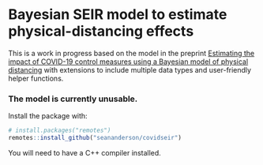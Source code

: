 # Bayesian SEIR model to estimate physical-distancing effects

This is a work in progress based on the model in the preprint [Estimating the impact of COVID-19 control measures using a Bayesian model of physical distancing](https://www.medrxiv.org/content/10.1101/2020.04.17.20070086v1) with extensions to include multiple data types and user-friendly helper functions.

### The model is currently unusable.

Install the package with:

```r
# install.packages("remotes")
remotes::install_github("seananderson/covidseir")
```

You will need to have a C++ compiler installed.

<!--
If you also want to read the vignette:

```r
remotes::install_github("seananderson/covidseir", build_vignettes = TRUE)
browseVignettes("covidseir")
```

Or if you have a local copy of the repository:

```r
# with vignettes:
devtools::install("covidseir", build_vignettes = TRUE)
browseVignettes("covidseir")

# without vignettes (faster):
devtools::install("covidseir")
```
-->

